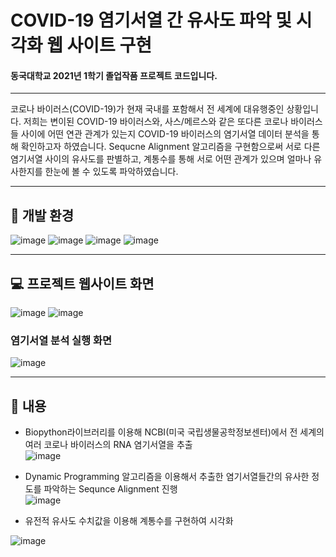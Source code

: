 # COVID-19 염기서열 간 유사도 파악 및 시각화 웹 사이트 구현
#### **동국대학교 2021년 1학기 졸업작품 프로젝트 코드입니다.**   
----
코로나 바이러스(COVID-19)가 현재 국내를 포함해서 전 세계에 대유행중인 상황입니다. 저희는 변이된 COVID-19 바이러스와, 사스/메르스와 같은 또다른 코로나 바이러스들 사이에 어떤 연관 관계가 있는지 COVID-19 바이러스의 염기서열 데이터 분석을 통해 확인하고자 하였습니다.   Sequcne Alignment 알고리즘을 구현함으로써 서로 다른 염기서열 사이의 유사도를 판별하고, 계통수를 통해 서로 어떤 관계가 있으며 얼마나 유사한지를 한눈에 볼 수 있도록 파악하였습니다.

-----
## :mag_right: 개발 환경
![image](https://user-images.githubusercontent.com/76733288/126972707-a9b52163-7b51-4788-8c17-bbb55a102a4a.png)
![image](https://user-images.githubusercontent.com/76733288/126972782-fad0d291-e660-4fe9-affe-9235442ae9aa.png)
![image](https://user-images.githubusercontent.com/76733288/126972834-36cfba71-a664-47d6-95a7-d096e43c3e2d.png)
![image](https://user-images.githubusercontent.com/76733288/126972945-73b0371c-b801-4f57-83d0-778efe00c7b3.png)

-----
## :computer: 프로젝트 웹사이트 화면
![image](https://user-images.githubusercontent.com/76733288/126975174-b861654d-8ff2-44dd-b175-854f0d7d88c1.png)
![image](https://user-images.githubusercontent.com/76733288/126975344-02dae9a2-3c5d-4377-a40d-884b23d3c771.png)

### **염기서열 분석 실행 화면**
![image](https://user-images.githubusercontent.com/76733288/126977368-e1d05cc7-638a-4563-a4ea-f0249cd390dc.png)

-----
## :page_with_curl: 내용
* Biopython라이브러리를 이용해 NCBI(미국 국립생물공학정보센터)에서 전 세계의 여러 코로나 바이러스의 RNA 염기서열을 추출   
![image](https://user-images.githubusercontent.com/76733288/126974229-3f58ad71-92aa-4bd3-bac2-aeca2c2e05fb.png)

* Dynamic Programming 알고리즘을 이용해서 추출한 염기서열들간의 유사한 정도를 파악하는 Sequnce Alignment 진행      
![image](https://user-images.githubusercontent.com/76733288/116818690-a7eac080-aba7-11eb-9886-74471e68dbf0.png)

* 유전적 유사도 수치값을 이용해 계통수를 구현하여 시각화



![image](https://user-images.githubusercontent.com/76733288/116818733-d7013200-aba7-11eb-83ef-2e92066e7f3f.png)


